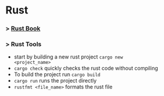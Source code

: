 # Rust
### > [Rust Book](https://doc.rust-lang.org/book/)


### >  Rust Tools

- start by building a new rust project <code>cargo new <project_name></code>
- <code>cargo check</code> quickly checks the rust code without compiling
- To build the project run <code>cargo build</code>
- <code>cargo run</code> runs the project directly
- <code>rustfmt <file_name></code> formats the rust file
